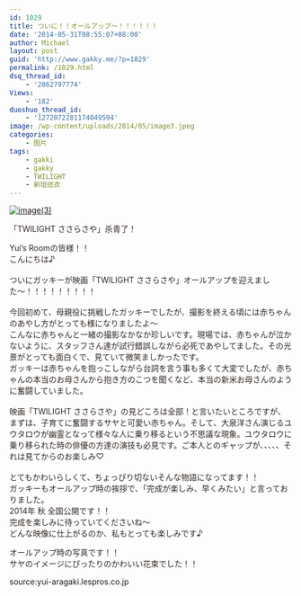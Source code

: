 ```yaml
---
id: 1029
title: ついに！！オールアップ〜！！！！！！
date: '2014-05-31T08:55:07+08:00'
author: Michael
layout: post
guid: 'http://www.gakky.me/?p=1029'
permalink: /1029.html
dsq_thread_id:
    - '2862797774'
Views:
    - '182'
duoshuo_thread_id:
    - '1272072281174049594'
image: /wp-content/uploads/2014/05/image3.jpeg
categories:
    - 图片
tags:
    - gakki
    - gakky
    - TWILIGHT
    - 新垣结衣
---
```


[![image(3)](http://www.yui-aragaki.org/wp-content/uploads/2014/05/image3.jpeg)](http://www.yui-aragaki.org/wp-content/uploads/2014/05/image3.jpeg "image(3)")

<span style="color: #302722;">「TWILIGHT ささらさや」杀青了！</span>

<span style="color: #302722;">Yui’s Roomの皆様！！</span>  
<span style="color: #302722;">こんにちは♪</span>  
<span style="color: #302722;"> </span>  
<span style="color: #302722;">ついにガッキーが映画「TWILIGHT ささらさや」オールアップを迎えました〜！！！！！！！！！</span>  
<span style="color: #302722;"> </span>  
<span style="color: #302722;">今回初めて、母親役に挑戦したガッキーでしたが、撮影を終える頃には赤ちゃんのあやし方がとっても様になりましたよ〜</span>  
<span style="color: #302722;">こんなに赤ちゃんと一緒の撮影なかなか珍しいです。現場では、赤ちゃんが泣かないように、スタッフさん達が試行錯誤しながら必死であやしてました。その光景がとっても面白くで、見ていて微笑ましかったです。</span>  
<span style="color: #302722;">ガッキーは赤ちゃんを抱っこしながら台詞を言う事も多くて大変でしたが、赤ちゃんの本当のお母さんから抱き方のこつを聞くなど、本当の新米お母さんのように奮闘していました。</span>  
<span style="color: #302722;"> </span>  
<span style="color: #302722;">映画「TWILIGHT ささらさや」の見どころは全部！と言いたいところですが、まずは、子育てに奮闘するサヤと可愛い赤ちゃん。そして、大泉洋さん演じるユウタロウが幽霊となって様々な人に乗り移るという不思議な現象。ユウタロウに乗り移られた時の俳優の方達の演技も必見です。ご本人とのギャップが、、、、、それは見てからのお楽しみ♡</span>  
<span style="color: #302722;"> </span>  
<span style="color: #302722;">とてもかわいらしくて、ちょっぴり切ないそんな物語になってます！！</span>  
<span style="color: #302722;">ガッキーもオールアップ時の挨拶で、「完成が楽しみ、早くみたい」と言っておりました。</span>  
<span style="color: #302722;">2014</span><span style="color: #302722;">年 秋 全国公開です！！</span>  
<span style="color: #302722;">完成を楽しみに待っていてくださいね〜</span>  
<span style="color: #302722;">どんな映像に仕上がるのか、私もとっても楽しみです♪</span>  
  
<span style="color: #302722;">オールアップ時の写真です！！</span>  
<span style="color: #302722;">サヤのイメージにぴったりのかわいい花束でした！！</span>

source:yui-aragaki.lespros.co.jp